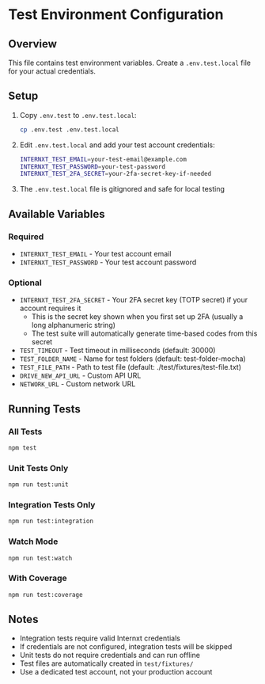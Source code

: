# Test Environment Configuration

## Overview
This file contains test environment variables. Create a `.env.test.local` file for your actual credentials.

## Setup

1. Copy `.env.test` to `.env.test.local`:
   ```bash
   cp .env.test .env.test.local
   ```

2. Edit `.env.test.local` and add your test account credentials:
   ```bash
   INTERNXT_TEST_EMAIL=your-test-email@example.com
   INTERNXT_TEST_PASSWORD=your-test-password
   INTERNXT_TEST_2FA_SECRET=your-2fa-secret-key-if-needed
   ```

3. The `.env.test.local` file is gitignored and safe for local testing

## Available Variables

### Required
- `INTERNXT_TEST_EMAIL` - Your test account email
- `INTERNXT_TEST_PASSWORD` - Your test account password

### Optional
- `INTERNXT_TEST_2FA_SECRET` - Your 2FA secret key (TOTP secret) if your account requires it
  - This is the secret key shown when you first set up 2FA (usually a long alphanumeric string)
  - The test suite will automatically generate time-based codes from this secret
- `TEST_TIMEOUT` - Test timeout in milliseconds (default: 30000)
- `TEST_FOLDER_NAME` - Name for test folders (default: test-folder-mocha)
- `TEST_FILE_PATH` - Path to test file (default: ./test/fixtures/test-file.txt)
- `DRIVE_NEW_API_URL` - Custom API URL
- `NETWORK_URL` - Custom network URL

## Running Tests

### All Tests
```bash
npm test
```

### Unit Tests Only
```bash
npm run test:unit
```

### Integration Tests Only
```bash
npm run test:integration
```

### Watch Mode
```bash
npm run test:watch
```

### With Coverage
```bash
npm run test:coverage
```

## Notes

- Integration tests require valid Internxt credentials
- If credentials are not configured, integration tests will be skipped
- Unit tests do not require credentials and can run offline
- Test files are automatically created in `test/fixtures/`
- Use a dedicated test account, not your production account
